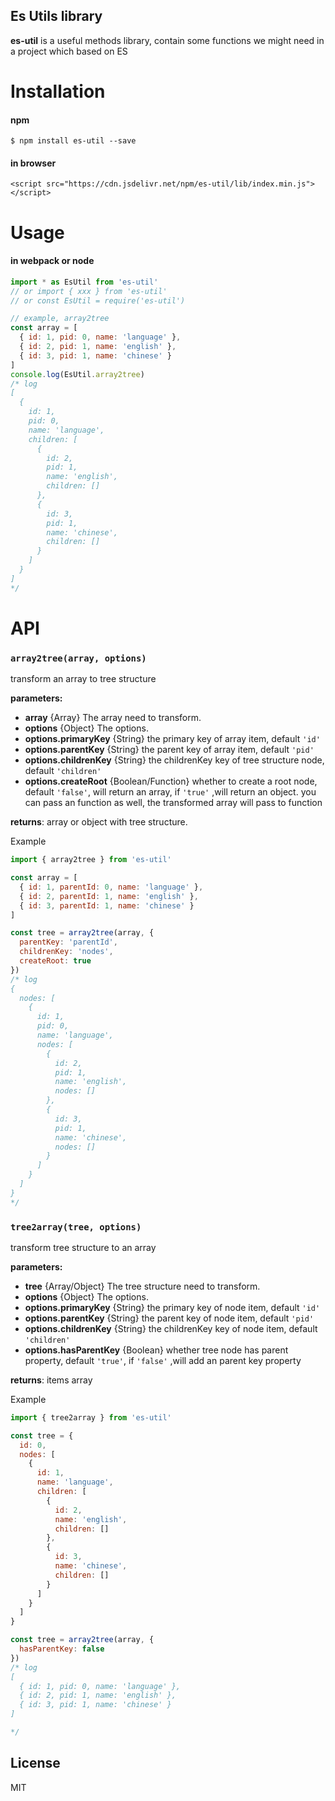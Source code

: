 ## Es Utils library

**es-util** is a useful methods library, contain some functions we might need in a project which based on ES


# Installation

#### npm
```shell
$ npm install es-util --save
```
#### in browser

`<script src="https://cdn.jsdelivr.net/npm/es-util/lib/index.min.js"></script>`

# Usage

#### in webpack or node

```javascript
import * as EsUtil from 'es-util'
// or import { xxx } from 'es-util'
// or const EsUtil = require('es-util')

// example, array2tree
const array = [
  { id: 1, pid: 0, name: 'language' },
  { id: 2, pid: 1, name: 'english' },
  { id: 3, pid: 1, name: 'chinese' }
]
console.log(EsUtil.array2tree)
/* log
[
  {
    id: 1,
    pid: 0,
    name: 'language',
    children: [
      {
        id: 2,
        pid: 1,
        name: 'english',
        children: []
      },
      {
        id: 3,
        pid: 1,
        name: 'chinese',
        children: []
      }
    ]
  }
]
*/
```


# API

### `array2tree(array, options)`

transform an array to tree structure

**parameters:**
- **array**            {Array}    The array need to transform.
- **options**    {Object}    The options.
- **options.primaryKey** {String}   the primary key of array item, default `'id'` 
- **options.parentKey** {String}   the parent key of array item, default `'pid'` 
- **options.childrenKey** {String}   the childrenKey key of tree structure node, default `'children'` 
- **options.createRoot** {Boolean/Function}   whether to create a root node, default `'false'`, will return an array, if `'true'` ,will return an object. you can pass an function as well, the transformed array will pass to function


**returns**: array or object with tree structure.

Example

```javascript
import { array2tree } from 'es-util'

const array = [
  { id: 1, parentId: 0, name: 'language' },
  { id: 2, parentId: 1, name: 'english' },
  { id: 3, parentId: 1, name: 'chinese' }
]

const tree = array2tree(array, {
  parentKey: 'parentId',
  childrenKey: 'nodes',
  createRoot: true
})
/* log
{
  nodes: [
    {
      id: 1,
      pid: 0,
      name: 'language',
      nodes: [
        {
          id: 2,
          pid: 1,
          name: 'english',
          nodes: []
        },
        {
          id: 3,
          pid: 1,
          name: 'chinese',
          nodes: []
        }
      ]
    }
  ]
}
*/
```

### `tree2array(tree, options)`

transform tree structure to an array

**parameters:**
- **tree**            {Array/Object}    The tree structure need to transform.
- **options**    {Object}    The options.
- **options.primaryKey** {String}   the primary key of node item, default `'id'` 
- **options.parentKey** {String}   the parent key of node item, default `'pid'` 
- **options.childrenKey** {String}   the childrenKey key of node item, default `'children'`
- **options.hasParentKey** {Boolean}  whether tree node has parent property, default `'true'`, if `'false'` ,will add an parent key property


**returns**: items array

Example

```javascript
import { tree2array } from 'es-util'

const tree = {
  id: 0,
  nodes: [
    {
      id: 1,
      name: 'language',
      children: [
        {
          id: 2,
          name: 'english',
          children: []
        },
        {
          id: 3,
          name: 'chinese',
          children: []
        }
      ]
    }
  ]
}

const tree = array2tree(array, {
  hasParentKey: false
})
/* log
[
  { id: 1, pid: 0, name: 'language' },
  { id: 2, pid: 1, name: 'english' },
  { id: 3, pid: 1, name: 'chinese' }
]

*/
```


## License
MIT
